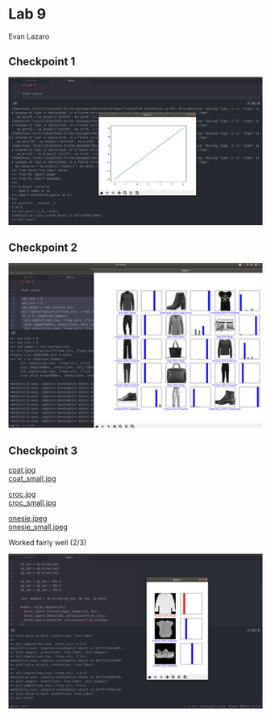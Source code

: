 # Lab 9

Evan Lazaro

## Checkpoint 1

![1](Resources/step1.png)

## Checkpoint 2

![2](Resources/step2.png)

## Checkpoint 3

[coat.jpg](Resources/coat.jpg) <br>
[coat_small.jpg](Resources/coat_small.jpg)

[croc.jpg](Resources/croc.jpg) <br>
[croc_small.jpg](Resources/croc_small.jpg)

[onesie.jpeg](Resources/onesie.jpeg) <br>
[onesie_small.jpeg](Resources/onesie.jpeg)

Worked fairly well (2/3)

![2](Resources/step3.png)
